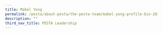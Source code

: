 ```yaml
---
title: Mabel Yong
permalink: /pesta/about-pesta/the-pesta-team/mabel-yong-profile-bio-2019/
description: ""
third_nav_title: PESTA Leadership
---
```

